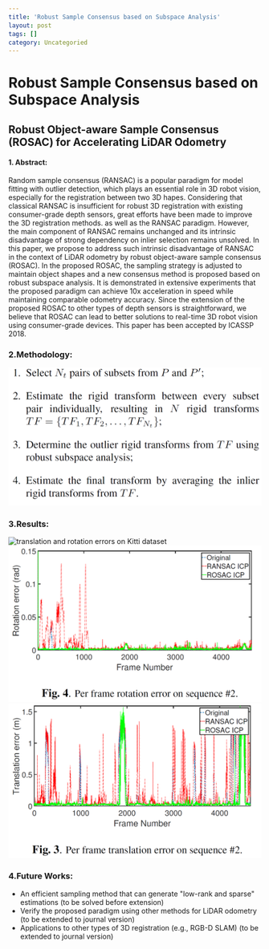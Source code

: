 ```yaml
---
title: 'Robust Sample Consensus based on Subspace Analysis'
layout: post
tags: []
category: Uncategoried
---
```

# Robust Sample Consensus based on Subspace Analysis
## Robust Object-aware Sample Consensus (ROSAC) for Accelerating LiDAR Odometry
#### 1. Abstract:
Random sample consensus (RANSAC) is a popular paradigm for model fitting with outlier detection, which plays an essential role in 3D robot vision, especially for the registration between two 3D hapes. Considering that classical RANSAC is insufficient for robust 3D registration with existing consumer-grade depth sensors, great efforts have been made to improve the 3D registration methods. as well as the RANSAC paradigm. However, the main component of RANSAC remains unchanged and its intrinsic disadvantage of strong dependency on inlier selection remains unsolved. In this paper, we propose to address such intrinsic disadvantage of RANSAC in the context of LiDAR odometry by robust object-aware sample consensus (ROSAC). In the proposed ROSAC, the sampling strategy is adjusted to maintain object shapes and a new consensus method is proposed based on robust subspace analysis. It is demonstrated in extensive experiments that the proposed paradigm can achieve 10x acceleration in speed while maintaining comparable odometry accuracy. Since the extension of the proposed ROSAC to other types of depth sensors is straightforward, we believe that ROSAC can lead to better solutions to real-time 3D robot vision using consumer-grade devices.
This paper has been accepted by ICASSP 2018.
### 2.Methodology:
![Methodology](/img/ROSAC_pipeline.png "Methodology")
### 3.Results:
![translation and rotation errors on Kitti dataset](/master/img/ROSAC_results.png "translation and rotation errors on Kitti dataset")
![](/img/ROSAC_results_fig.png)
![](/img/ROSAC_results_fig2.png)
### 4.Future Works:
- An efficient sampling method that can generate "low-rank and sparse" estimations (to be solved before extension)
- Verify the proposed paradigm using other methods for LiDAR odometry (to be extended to journal version)
- Applications to other types of 3D registration (e.g., RGB-D SLAM) (to be extended to journal version)